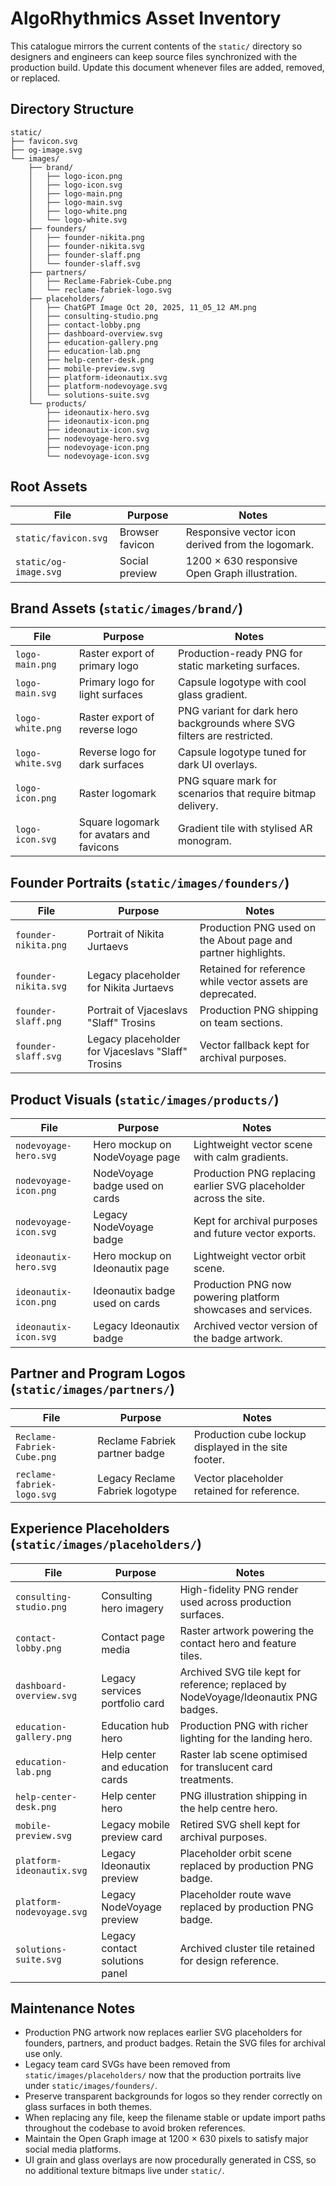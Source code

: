 # AlgoRhythmics Asset Inventory

This catalogue mirrors the current contents of the `static/` directory so designers and engineers can keep source files synchronized with the production build. Update this document whenever files are added, removed, or replaced.

## Directory Structure

```
static/
├── favicon.svg
├── og-image.svg
└── images/
    ├── brand/
    │   ├── logo-icon.png
    │   ├── logo-icon.svg
    │   ├── logo-main.png
    │   ├── logo-main.svg
    │   ├── logo-white.png
    │   └── logo-white.svg
    ├── founders/
    │   ├── founder-nikita.png
    │   ├── founder-nikita.svg
    │   ├── founder-slaff.png
    │   └── founder-slaff.svg
    ├── partners/
    │   ├── Reclame-Fabriek-Cube.png
    │   └── reclame-fabriek-logo.svg
    ├── placeholders/
    │   ├── ChatGPT Image Oct 20, 2025, 11_05_12 AM.png
    │   ├── consulting-studio.png
    │   ├── contact-lobby.png
    │   ├── dashboard-overview.svg
    │   ├── education-gallery.png
    │   ├── education-lab.png
    │   ├── help-center-desk.png
    │   ├── mobile-preview.svg
    │   ├── platform-ideonautix.svg
    │   ├── platform-nodevoyage.svg
    │   └── solutions-suite.svg
    └── products/
        ├── ideonautix-hero.svg
        ├── ideonautix-icon.png
        ├── ideonautix-icon.svg
        ├── nodevoyage-hero.svg
        ├── nodevoyage-icon.png
        └── nodevoyage-icon.svg
```

## Root Assets

| File | Purpose | Notes |
| ---- | ------- | ----- |
| `static/favicon.svg` | Browser favicon | Responsive vector icon derived from the logomark. |
| `static/og-image.svg` | Social preview | 1200 × 630 responsive Open Graph illustration. |

## Brand Assets (`static/images/brand/`)

| File | Purpose | Notes |
| ---- | ------- | ----- |
| `logo-main.png` | Raster export of primary logo | Production-ready PNG for static marketing surfaces. |
| `logo-main.svg` | Primary logo for light surfaces | Capsule logotype with cool glass gradient. |
| `logo-white.png` | Raster export of reverse logo | PNG variant for dark hero backgrounds where SVG filters are restricted. |
| `logo-white.svg` | Reverse logo for dark surfaces | Capsule logotype tuned for dark UI overlays. |
| `logo-icon.png` | Raster logomark | PNG square mark for scenarios that require bitmap delivery. |
| `logo-icon.svg` | Square logomark for avatars and favicons | Gradient tile with stylised AR monogram. |

## Founder Portraits (`static/images/founders/`)

| File | Purpose | Notes |
| ---- | ------- | ----- |
| `founder-nikita.png` | Portrait of Nikita Jurtaevs | Production PNG used on the About page and partner highlights. |
| `founder-nikita.svg` | Legacy placeholder for Nikita Jurtaevs | Retained for reference while vector assets are deprecated. |
| `founder-slaff.png` | Portrait of Vjaceslavs "Slaff" Trosins | Production PNG shipping on team sections. |
| `founder-slaff.svg` | Legacy placeholder for Vjaceslavs "Slaff" Trosins | Vector fallback kept for archival purposes. |

## Product Visuals (`static/images/products/`)

| File | Purpose | Notes |
| ---- | ------- | ----- |
| `nodevoyage-hero.svg` | Hero mockup on NodeVoyage page | Lightweight vector scene with calm gradients. |
| `nodevoyage-icon.png` | NodeVoyage badge used on cards | Production PNG replacing earlier SVG placeholder across the site. |
| `nodevoyage-icon.svg` | Legacy NodeVoyage badge | Kept for archival purposes and future vector exports. |
| `ideonautix-hero.svg` | Hero mockup on Ideonautix page | Lightweight vector orbit scene. |
| `ideonautix-icon.png` | Ideonautix badge used on cards | Production PNG now powering platform showcases and services. |
| `ideonautix-icon.svg` | Legacy Ideonautix badge | Archived vector version of the badge artwork. |

## Partner and Program Logos (`static/images/partners/`)

| File | Purpose | Notes |
| ---- | ------- | ----- |
| `Reclame-Fabriek-Cube.png` | Reclame Fabriek partner badge | Production cube lockup displayed in the site footer. |
| `reclame-fabriek-logo.svg` | Legacy Reclame Fabriek logotype | Vector placeholder retained for reference. |

## Experience Placeholders (`static/images/placeholders/`)

| File | Purpose | Notes |
| ---- | ------- | ----- |
| `consulting-studio.png` | Consulting hero imagery | High-fidelity PNG render used across production surfaces. |
| `contact-lobby.png` | Contact page media | Raster artwork powering the contact hero and feature tiles. |
| `dashboard-overview.svg` | Legacy services portfolio card | Archived SVG tile kept for reference; replaced by NodeVoyage/Ideonautix PNG badges. |
| `education-gallery.png` | Education hub hero | Production PNG with richer lighting for the landing hero. |
| `education-lab.png` | Help center and education cards | Raster lab scene optimised for translucent card treatments. |
| `help-center-desk.png` | Help center hero | PNG illustration shipping in the help centre hero. |
| `mobile-preview.svg` | Legacy mobile preview card | Retired SVG shell kept for archival purposes. |
| `platform-ideonautix.svg` | Legacy Ideonautix preview | Placeholder orbit scene replaced by production PNG badge. |
| `platform-nodevoyage.svg` | Legacy NodeVoyage preview | Placeholder route wave replaced by production PNG badge. |
| `solutions-suite.svg` | Legacy contact solutions panel | Archived cluster tile retained for design reference. |

## Maintenance Notes

- Production PNG artwork now replaces earlier SVG placeholders for founders, partners, and product badges. Retain the SVG files for archival use only.
- Legacy team card SVGs have been removed from `static/images/placeholders/` now that the production portraits live under `static/images/founders/`.
- Preserve transparent backgrounds for logos so they render correctly on glass surfaces in both themes.
- When replacing any file, keep the filename stable or update import paths throughout the codebase to avoid broken references.
- Maintain the Open Graph image at 1200 × 630 pixels to satisfy major social media platforms.
- UI grain and glass overlays are now procedurally generated in CSS, so no additional texture bitmaps live under `static/`.
